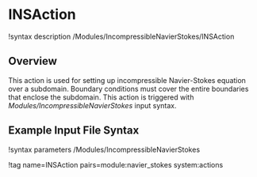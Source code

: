 # INSAction

!syntax description /Modules/IncompressibleNavierStokes/INSAction

## Overview

This action is used for setting up incompressible Navier-Stokes equation over a subdomain.
Boundary conditions must cover the entire boundaries that enclose the subdomain.
This action is triggered with *Modules/IncompressibleNavierStokes* input syntax.

## Example Input File Syntax

!syntax parameters /Modules/IncompressibleNavierStokes

!tag name=INSAction pairs=module:navier_stokes system:actions
